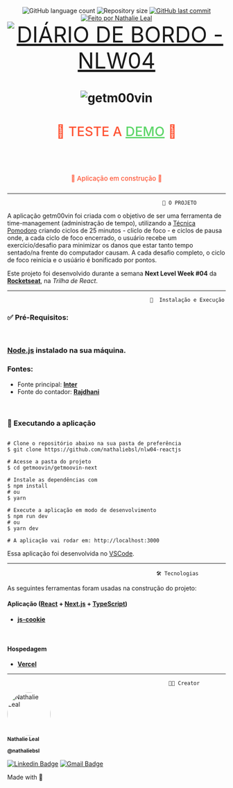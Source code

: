 <p align="center">
  <img alt="GitHub language count" src="https://img.shields.io/github/languages/count/nathaliebsl/nlw04-reactjs?color=black&style=flat-square">

  <img alt="Repository size" src="https://img.shields.io/github/repo-size/nathaliebsl/nlw04-reactjs?color=black&style=flat-square">

  <a href="https://github.com/nathaliebsl/nlw04-react/commits/master">
    <img alt="GitHub last commit" src="https://img.shields.io/github/last-commit/nathaliebsl/nlw04-reactjs?color=black&style=flat-square">
  </a>

  <a href="github.com/nathaliebsl">
    <img alt="Feito por Nathalie Leal" src="https://img.shields.io/badge/feito%20por-Nathalie%20Leal-%231b9?color=cb6ce6&style=flat-square">
  </a>

  <br>

  <a style="font-size: 50px;"  href="https://github.com/nathaliebsl/nlw04-reactjs/blob/master/getmoovin/diary/README.md">
    <img style="size: 100px;" alt="DIÁRIO DE BORDO - NLW04" src="https://img.shields.io/badge/-DIÁRIO%20DE%20BORDO%20NLW04-%231b9?color=cb6ce6&style=for-the-badge">
  </a>

</p>
<h1 align="center">
    <img  alt="getm00vin" title="getm00vin" src="https://ik.imagekit.io/n47h4L13/getm00vin/getm_horizontal_logo_6d4sDxZwZ.png" />
</h1>

<h2 align="center" style="text-align: center; font-weight: 500; font-size: 30px; color: #ff5435 ;">
<p> 🏁 TESTE A
<a style="color: #5DD669 " href="https://getm00vin.vercel.app/ ">DEMO</a>
🏁  </p>
</br>
<p style="font-size: 15px">🚧 Aplicação em construção 🚧</p>
</h2>

---

                                                      📂 O PROJETO

A aplicação getm00vin foi criada com o objetivo de ser uma ferramenta de time-management (administração de tempo), utilizando a [Técnica Pomodoro](https://cutt.ly/YlXPJ8E) criando ciclos de 25 minutos - cliclo de foco - e ciclos de pausa onde, a cada ciclo de foco encerrado, o usuário recebe um exercício/desafio para minimizar os danos que estar tanto tempo sentado/na frente do computador causam. A cada desafio completo, o ciclo de foco reinicia e o usúário é bonificado por pontos.

Este projeto foi desenvolvido durante a semana **Next Level Week #04** da [**Rocketseat**](https://rocketseat.com.br/), na _Trilha de React_.



<!-- --- -->
<!--
                                                    🎯 Funcionalidades

** Quando pronto, add os Gifs animados da aplicação. -->

---

                                                  🧰  Instalação e Execução

### ✅ Pré-Requisitos:

</br>

### [Node.js](https://nodejs.org/en/) instalado na sua máquina.

### Fontes:

- Fonte principal: **[Inter](https://fonts.google.com/specimen/Inter)**
- Fonte do contador: **[Rajdhani](https://fonts.google.com/specimen/Rajdhani)**

</br>

### 🚀 Executando a aplicação

```console

# Clone o repositório abaixo na sua pasta de preferência
$ git clone https://github.com/nathaliebsl/nlw04-reactjs

# Acesse a pasta do projeto
$ cd getmoovin/getmoovin-next

# Instale as dependências com
$ npm install
# ou
$ yarn

# Execute a aplicação em modo de desenvolvimento
$ npm run dev
# ou
$ yarn dev

# A aplicação vai rodar em: http://localhost:3000

```

Essa aplicação foi desenvolvida no [VSCode](https://code.visualstudio.com/).

---

                                                    🛠 Tecnologias

As seguintes ferramentas foram usadas na construção do projeto:

#### **Aplicação** (**[React](https://reactjs.org/)** + **[Next.js](https://nextjs.org/)** + **[TypeScript](https://www.typescriptlang.org/)**)

- **[js-cookie](https://github.com/js-cookie/js-cookie#readme)**

</br>

#### **Hospedagem**

- **[Vercel](https://vercel.com/)**

---

                                                        👩‍💻 Creator 

<div>
<a href="github.com/nathaliebsl">
 <img style="border-radius: 50%;" src="https://avatars.githubusercontent.com/u/75685745?v=4" width="100px;" alt="Nathalie Leal"/>
 <br />
 <sub><b>Nathalie Leal</b></sub></a>

<sub><b>@nathaliebsl</b></sub>
<br />

<a style="text-align: center; justify-content: center; align-content: center;" >

[![Linkedin Badge](https://img.shields.io/badge/-LinkedIn-blue?style=for-the-badge&logo=Linkedin&logoColor=white&link=https://www.linkedin.com/in/nathaliebsl/)](https://www.linkedin.com/in/nathaliebsl/)
[![Gmail Badge](https://img.shields.io/badge/-Gmail-c14438?style=for-the-badge&logo=Gmail&logoColor=white&link=mailto:bslnathalie@gmail.com)](mailto:bslnathalie@gmail.com)

</a>

Made with 💜 </br>

</div>
